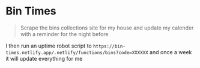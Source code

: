 # Bin Times
> Scrape the bins collections site for my house and update my calender with a reminder for the night before

I then run an uptime robot script to `https://bin-times.netlify.app/.netlify/functions/bins?code=XXXXXX` and once a week it will update everything for me